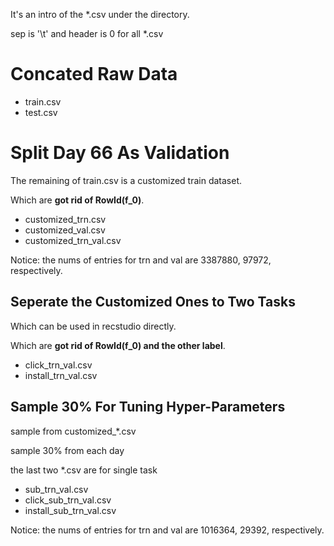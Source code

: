 It's an intro of the *.csv under the directory.

sep is '\t' and header is 0 for all *.csv

# Concated Raw Data

- train.csv
- test.csv

# Split Day 66 As Validation

The remaining of train.csv is a customized train dataset.

Which are **got rid of RowId(f_0)**.

- customized_trn.csv
- customized_val.csv
- customized_trn_val.csv

Notice: the nums of entries for trn and val are 3387880, 97972, respectively.

## Seperate the Customized Ones to Two Tasks

Which can be used in recstudio directly.

Which are **got rid of RowId(f_0) and the other label**.

- click_trn_val.csv
- install_trn_val.csv

## Sample 30% For Tuning Hyper-Parameters

sample from customized_*.csv

sample 30% from each day

the last two *.csv are for single task

- sub_trn_val.csv
- click_sub_trn_val.csv
- install_sub_trn_val.csv

Notice: the nums of entries for trn and val are 1016364, 29392, respectively.
